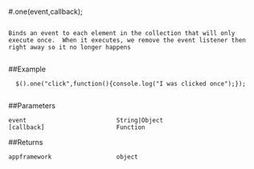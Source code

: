 #.one(event,callback);

```

Binds an event to each element in the collection that will only execute once.  When it executes, we remove the event listener then right away so it no longer happens
  
```

##Example

```
  $().one("click",function(){console.log("I was clicked once");});
  
```


##Parameters

```
event                         String|Object
[callback]                    Function

```

##Returns

```
appframework                  object
```

